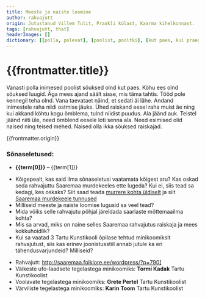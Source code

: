 ```yaml
---
title: Meeste ja naiste loomine
author: rahvajutt
origin: Jutustanud Villem Tulit, Praakli külast, Kaarma kihelkonnast.
tags: [rahvajutt, that]
headerImages: []
dictionary: [[polla, polevat], [poolist, pooltki], [kut paes, kui praegu], [äga mees, iga mees], [kennegil, kellelgi], [eesel(e), endal(e)], [kogu, kokku]]
---
```


<!-- Fotodeks kõigepealt need 3 tööd, ilma pealkirjata. -->
<!-- Siis kuhugile küsimus: Mis loo need 3 minikoomiksit saare murdes sinu arvates räägivad? -->

<h1 class="story-h1">
    {{frontmatter.title}}
</h1>

Vanasti polla inimesed poolist söuksed olnd kut paes. Köhu ees olnd söuksed luugid. Äga mees ajand säält sisse, mis täma tahtis. Tööd pole kennegil teha olnd. Vana taevataet näind, et sedati äi lähe.
Andand inimestele raha niidi ostmise jäuks. Ühed raiskand eesel raha muist äe ning kui akkand köhtu kogu ömblema, tulnd niidist puudus. Ala jäänd auk. Teistel jäänd niiti üle, need ömblend eesele loti senna ala. Need esimised olid naised ning teised mehed. Naised olla ikka söuksed raiskajad.

<div class="story-origin">
    {{frontmatter.origin}}
</div>

### Sõnaseletused:

<ul class="list-disc list-inside">
    <li v-for="(term, i) in frontmatter.dictionary" :key="i">
        <strong>{{term[0]}}</strong> – {{term[1]}}
    </li>
</ul>

<details-wrapper summary="Mõtlemiseks ja arutlemiseks">

- Kõigepealt, kas said ilma sõnaseletusi vaatamata kõigest aru? Kas oskad seda rahvajuttu Saaremaa murdekeeles ette lugeda? Kui ei, siis tead sa kedagi, kes oskaks? Siit saad teada [murrere kohta üldiselt](https://www.youtube.com/watch?v=WVOHGtbSV28) ja siit [Saaremaa murdekeele tunnused](http://saaremaa.folklore.ee/wordpress/?page_id=907)
- Milliseid meeste ja naiste loomise lugusid sa veel tead?
- Mida võiks selle rahvajutu põhjal järeldada saarlaste mõttemaailma kohta?
- Mis sa arvad, miks on naine selles Saaremaa rahvajutus raiskaja ja mees kokkuhoidlik?
- Kui sa vaatad 3 Tartu Kunstikooli õpilase tehtud minikoomiksit rahvajutust, siis kas erinev joonistusstiil annab jutule ka eri tähendusvarjundeid? Milliseid?

</details-wrapper>


<details-wrapper summary="Allikad" class="text-sm">

- Rahvajutt: http://saaremaa.folklore.ee/wordpress/?p=790]
- Väikeste ufo-laadsete tegelastega minikoomiks: **Tormi Kadak** Tartu Kunstikoolist
- Voolavate tegelastega minikoomiks: **Grete Pertel** Tartu Kunstikoolist
- Värviliste tegelastega minikoomiks: **Karin Toom** Tartu Kunstikoolist

</details-wrapper>



